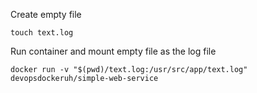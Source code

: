 Create empty file

    touch text.log

Run container and mount empty file as the log file

    docker run -v "$(pwd)/text.log:/usr/src/app/text.log" devopsdockeruh/simple-web-service
